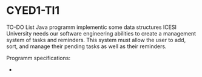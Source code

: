 # CYED1-TI1
TO-DO List Java programm implementic some data structures
ICESI University needs our software engineering abilities to create a management system of tasks and reminders. This system must allow the user to add, sort, and manage their pending tasks as well as their reminders.

Programm specifications:

* 
